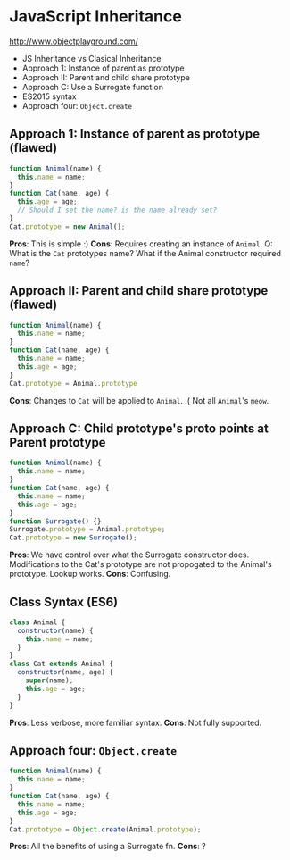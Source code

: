# JavaScript Inheritance

http://www.objectplayground.com/

+ JS Inheritance vs Clasical Inheritance
+ Approach 1: Instance of parent as prototype
+ Approach II: Parent and child share prototype
+ Approach C: Use a Surrogate function
+ ES2015 syntax
+ Approach four: `Object.create`


## Approach 1: Instance of parent as prototype (flawed)

```javascript
function Animal(name) {
  this.name = name;
}
function Cat(name, age) {
  this.age = age;
  // Should I set the name? is the name already set?
}
Cat.prototype = new Animal();
```

**Pros**: This is simple :)
**Cons**: Requires creating an instance of `Animal`.
Q: What is the `Cat` prototypes name? What if the Animal constructor required
`name`?


## Approach II: Parent and child share prototype (flawed)

```javascript
function Animal(name) {
  this.name = name;
}
function Cat(name, age) {
  this.name = name;
  this.age = age;
}
Cat.prototype = Animal.prototype
```

**Cons**: Changes to `Cat` will be applied to `Animal`. :( Not all `Animal`'s
`meow`.


## Approach C: Child prototype's __proto__ points at Parent prototype

```javascript
function Animal(name) {
  this.name = name;
}
function Cat(name, age) {
  this.name = name;
  this.age = age;
}
function Surrogate() {}
Surrogate.prototype = Animal.prototype;
Cat.prototype = new Surrogate();
```

**Pros**: We have control over what the Surrogate constructor does.
Modifications to the Cat's prototype are not propogated to the Animal's
prototype. Lookup works.
**Cons**: Confusing.


## Class Syntax (ES6)

```javascript
class Animal {
  constructor(name) {
    this.name = name;
  }
}
class Cat extends Animal {
  constructor(name, age) {
    super(name);
    this.age = age;
  }
}
```

**Pros**: Less verbose, more familiar syntax.
**Cons**: Not fully supported.

## Approach four: `Object.create`

```javascript
function Animal(name) {
  this.name = name;
}
function Cat(name, age) {
  this.name = name;
  this.age = age;
}
Cat.prototype = Object.create(Animal.prototype);
```

**Pros**: All the benefits of using a Surrogate fn.
**Cons**: ?
